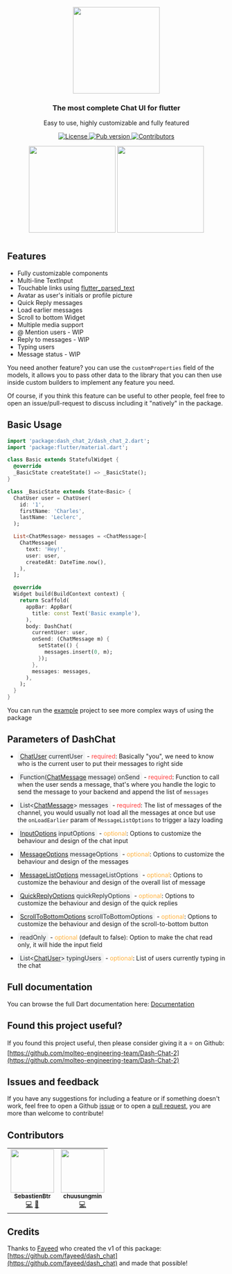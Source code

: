 <p align="center">
  <img src="https://firebasestorage.googleapis.com/v0/b/molteo-40978.appspot.com/o/DashChat.png?alt=media&token=b1adb9b0-c601-4a33-89b7-2cb722647401" width="200"/>
  <h3 align="center">The most complete Chat UI for flutter</h3>
  <p align="center">
      Easy to use, highly customizable and fully featured
  </p>
</p>

<p align="center">
  <a href="https://github.com/molteo-engineering-team/Dash-Chat-2/blob/main/LICENSE">
    <img alt="License" src="https://img.shields.io/github/license/molteo-engineering-team/Dash-Chat-2?label=License" />
  </a>
  <a href="https://pub.dev/packages/dash_chat_2">
    <img alt="Pub version" src="https://img.shields.io/pub/v/dash_chat_2?color=blue" />
  </a>
  <a href="#contributors">
    <img alt="Contributors" src="https://img.shields.io/github/all-contributors/molteo-engineering-team/Dash-Chat-2/main" />
  </a>
</p>

<p align="center">
  <img src="https://firebasestorage.googleapis.com/v0/b/molteo-40978.appspot.com/o/Screenshot1.png?alt=media&token=b77546dc-8fea-4aab-ac1b-3de5a2a90654" width="200"/>
  <img src="https://firebasestorage.googleapis.com/v0/b/molteo-40978.appspot.com/o/Screenshot2.png?alt=media&token=2bf2ac8e-cb6e-44e7-876d-8c6a7959819e" width="200"/>
</p>

<h1></h1>

## Features

- Fully customizable components
- Multi-line TextInput
- Touchable links using [flutter_parsed_text](https://pub.dev/packages/flutter_parsed_text)
- Avatar as user's initials or profile picture
- Quick Reply messages
- Load earlier messages
- Scroll to bottom Widget
- Multiple media support
- @ Mention users - WIP
- Reply to messages - WIP
- Typing users
- Message status - WIP

You need another feature? you can use the `customProperties` field of the models, it allows you to pass other data to the library that you can then use inside custom builders to implement any feature you need. 

Of course, if  you think this feature can be useful to other people, feel free to open an issue/pull-request to discuss including it "natively" in the package.

## Basic Usage

```dart
import 'package:dash_chat_2/dash_chat_2.dart';
import 'package:flutter/material.dart';

class Basic extends StatefulWidget {
  @override
  _BasicState createState() => _BasicState();
}

class _BasicState extends State<Basic> {
  ChatUser user = ChatUser(
    id: '1',
    firstName: 'Charles',
    lastName: 'Leclerc',
  );

  List<ChatMessage> messages = <ChatMessage>[
    ChatMessage(
      text: 'Hey!',
      user: user,
      createdAt: DateTime.now(),
    ),
  ];

  @override
  Widget build(BuildContext context) {
    return Scaffold(
      appBar: AppBar(
        title: const Text('Basic example'),
      ),
      body: DashChat(
        currentUser: user,
        onSend: (ChatMessage m) {
          setState(() {
            messages.insert(0, m);
          });
        },
        messages: messages,
      ),
    );
  }
}
```

You can run the [example](example) project to see more complex ways of using the package

## Parameters of DashChat

- <span style="color:#24292E; background-color:#F3F4F4; padding: .2em .4em;; border-radius: 6px;"><a href="https://pub.dev/documentation/dash_chat_2/latest/dash_chat_2/ChatUser-class.html">ChatUser</a> currentUser</span> - <span style="color:#FF3F3F">required</span>: Basically "you", we need to know who is the current user to put their messages to right side

- <span style="color:#24292E; background-color:#F3F4F4; padding: .2em .4em;; border-radius: 6px;">Function(<a href="https://pub.dev/documentation/dash_chat_2/latest/dash_chat_2/ChatMessage-class.html">ChatMessage</a> message) onSend</span> - <span style="color:#FF3F3F">required</span>: Function to call when the user sends a message, that's where you handle the logic to send the message to your backend and append the list of `messages`

- <span style="color:#24292E; background-color:#F3F4F4; padding: .2em .4em;; border-radius: 6px;">List<<a href="https://pub.dev/documentation/dash_chat_2/latest/dash_chat_2/ChatMessage-class.html">ChatMessage</a>> messages</span> - <span style="color:#FF3F3F">required</span>: The list of messages of the channel, you would usually not load all the messages at once but use the `onLoadEarlier` param of `MessageListOptions` to trigger a lazy loading

- <span style="color:#24292E; background-color:#F3F4F4; padding: .2em .4em;; border-radius: 6px;"><a href="https://pub.dev/documentation/dash_chat_2/latest/dash_chat_2/InputOptions-class.html">InputOptions</a> inputOptions</span> - <span style="color:#FFB23F">optional</span>: Options to customize the behaviour and design of the chat input

- <span style="color:#24292E; background-color:#F3F4F4; padding: .2em .4em;; border-radius: 6px;"><a href="https://pub.dev/documentation/dash_chat_2/latest/dash_chat_2/MessageOptions-class.html">MessageOptions</a> messageOptions</span> - <span style="color:#FFB23F">optional</span>: Options to customize the behaviour and design of the messages

- <span style="color:#24292E; background-color:#F3F4F4; padding: .2em .4em;; border-radius: 6px;"><a href="https://pub.dev/documentation/dash_chat_2/latest/dash_chat_2/MessageListOptions-class.html">MessageListOptions</a> messageListOptions</span> - <span style="color:#FFB23F">optional</span>: Options to customize the behaviour and design of the overall list of message

- <span style="color:#24292E; background-color:#F3F4F4; padding: .2em .4em;; border-radius: 6px;"><a href="https://pub.dev/documentation/dash_chat_2/latest/dash_chat_2/QuickReplyOptions-class.html">QuickReplyOptions</a> quickReplyOptions</span> - <span style="color:#FFB23F">optional</span>: Options to customize the behaviour and design of the quick replies

- <span style="color:#24292E; background-color:#F3F4F4; padding: .2em .4em;; border-radius: 6px;"><a href="https://pub.dev/documentation/dash_chat_2/latest/dash_chat_2/ScrollToBottomOptions-class.html">ScrollToBottomOptions</a> scrollToBottomOptions</span> - <span style="color:#FFB23F">optional</span>: Options to customize the behaviour and design of the scroll-to-bottom button

- <span style="color:#24292E; background-color:#F3F4F4; padding: .2em .4em;; border-radius: 6px;">readOnly</span> - <span style="color:#FFB23F">optional</span> (default to false): Option to make the chat read only, it will hide the input field

- <span style="color:#24292E; background-color:#F3F4F4; padding: .2em .4em;; border-radius: 6px;">List<<a href="https://pub.dev/documentation/dash_chat_2/latest/dash_chat_2/ChatUser-class.html">ChatUser</a>> typingUsers</span> - <span style="color:#FFB23F">optional</span>: List of users currently typing in the chat

## Full documentation

You can browse the full Dart documentation here: [Documentation](https://pub.dev/documentation/dash_chat_2/latest/)

## Found this project useful?

If you found this project useful, then please consider giving it a ⭐️ on Github: [https://github.com/molteo-engineering-team/Dash-Chat-2](https://github.com/molteo-engineering-team/Dash-Chat-2) 

## Issues and feedback

If you have any suggestions for including a feature or if something doesn't work, feel free to open a Github [issue](https://github.com/molteo-engineering-team/Dash-Chat-2/issues) or to open a [pull request](https://github.com/molteo-engineering-team/Dash-Chat-2/pulls), you are more than welcome to contribute!

## Contributors

<!-- ALL-CONTRIBUTORS-LIST:START - Do not remove or modify this section -->
<!-- prettier-ignore-start -->
<!-- markdownlint-disable -->
<table>
  <tr>
    <td align="center"><a href="https://github.com/SebastienBtr"><img src="https://avatars.githubusercontent.com/u/18089010?v=4?s=100" width="100px;" alt=""/><br /><sub><b>SebastienBtr</b></sub></a><br /><a href="https://github.com/molteo-engineering-team/Dash-Chat-2/commits?author=SebastienBtr" title="Code">💻</a> <a href="#design-SebastienBtr" title="Design">🎨</a></td>
    <td align="center"><a href="https://github.com/chuusungmin"><img src="https://avatars.githubusercontent.com/u/17997403?v=4?s=100" width="100px;" alt=""/><br /><sub><b>chuusungmin</b></sub></a><br /><a href="https://github.com/molteo-engineering-team/Dash-Chat-2/commits?author=chuusungmin" title="Code">💻</a></td>
  </tr>
</table>

<!-- markdownlint-restore -->
<!-- prettier-ignore-end -->

<!-- ALL-CONTRIBUTORS-LIST:END -->

## Credits

Thanks to [Fayeed](https://github.com/fayeed) who created the v1 of this package: [https://github.com/fayeed/dash_chat](https://github.com/fayeed/dash_chat) and made that possible!
